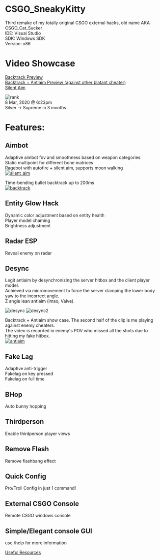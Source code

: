# CSGO_SneakyKitty
Third remake of my totally original CSGO external hacks, old name AKA CSGO_Cat_Sucker  
IDE: Visual Studio  
SDK: Windows SDK  
Version: x86  

# Video Showcase
[Backtrack Preview](https://www.youtube.com/watch?v=pNCSimwlGjM)  
[Backtrack + Antiaim Preview (against other blatant cheater)](https://www.youtube.com/watch?v=VmtZ2yJTb2s)  
[Silent Aim](https://youtu.be/MBunu9YRvlY)  

![rank](https://i.imgur.com/1SsP929.jpg)  
8 Mar, 2020 @ 6:23pm  
Silver -> Supreme in 3 months  

# Features:  

## Aimbot
Adaptive aimbot fov and smoothness based on weapon categories  
Static multipoint for different bone matrices  
Ragebot with autofire +  silent aim, supports moon walking  
[![silent_aim](https://img.youtube.com/vi/MBunu9YRvlY/0.jpg)](https://www.youtube.com/watch?v=MBunu9YRvlY)


Time-bending bullet backtrack up to 200ms  
[![backtrack](https://img.youtube.com/vi/pNCSimwlGjM/0.jpg)](https://www.youtube.com/watch?v=pNCSimwlGjM)


## Entity Glow Hack
Dynamic color adjustment based on entity health  
Player model chaming  
Brightness adjustment  

## Radar ESP  
Reveal enemy on radar  

## Desync
Legit antiaim by desynchronizing the server hitbox and the client player model.  
Achieved via micromovement to force the server clamping the lower body yaw to the incorrect angle.  
Z angle lean antiaim (lmao, Valve).  

![desync](https://i.imgur.com/HKAorpy.png)
![desync2](https://i.imgur.com/xpCZxaz.jpg)

Backtrack + Antiaim show case. The second half of the clip is me playing against enemy cheaters.   
The video is recorded in enemy's POV who missed all the shots due to hitting my fake hitbox.  
[![antiaim](https://img.youtube.com/vi/VmtZ2yJTb2s/0.jpg)](https://www.youtube.com/watch?v=VmtZ2yJTb2s)


## Fake Lag
Adaptive anti-trigger  
Fakelag on key pressed    
Fakelag on full time   

## BHop
Auto bunny hopping   

## Thirdperson
Enable thirdperson player views

## Remove Flash
Remove flashbang effect  

## Quick Config
Pro/Troll Config in just 1 command!  

## External CSGO Console  
Remote CSGO windows console  

## Simple/Elegant console GUI
use /help for more information

[Useful Resources](https://github.com/hinnie123/csgo_dumps)
